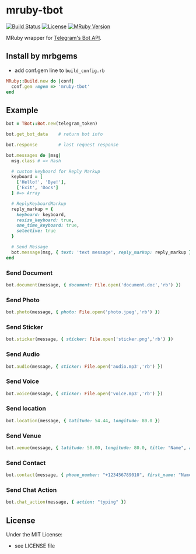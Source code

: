 # mruby-tbot   

[![Build Status](https://travis-ci.org/nsheremet/mruby-tbot.svg?branch=master)](https://travis-ci.org/nsheremet/mruby-tbot)
[![License](https://img.shields.io/github/license/mashape/apistatus.svg)](https://github.com/nsheremet/mruby-tbot/blob/master/LICENSE)
[![MRuby Version](https://img.shields.io/badge/mruby-v1.2.0-green.svg)](https://github.com/mruby/mruby)

MRuby wrapper for [Telegram's Bot API](https://core.telegram.org/bots/api).

## Install by mrbgems
- add conf.gem line to `build_config.rb`

```ruby
MRuby::Build.new do |conf|
  conf.gem :mgem => 'mruby-tbot'
end
```
## Example
```ruby
bot = TBot::Bot.new(telegram_token)

bot.get_bot_data    # return bot info

bot.response        # last request response

bot.messages do |msg|
  msg.class # => Hash

  # custom keyboard for Reply Markup
  keyboard = [
    ['Hello!', 'Bye!'],
    ['Exit', 'Docs']
  ] #=> Array

  # ReplyKeyboardMarkup
  reply_markup = {
    keyboard: keyboard,
    resize_keyboard: true,
    one_time_keyboard: true,
    selective: true
  }

  # Send Message
  bot.message(msg, { text: 'text message', reply_markup: reply_markup }) # => Hash response
end
```

### Send Document
```ruby
bot.document(message, { document: File.open('document.doc','rb') })
```

### Send Photo
```ruby
bot.photo(message, { photo: File.open('photo.jpeg','rb') })
```

### Send Sticker
```ruby
bot.sticker(message, { sticker: File.open('sticker.png','rb') })
```

### Send Audio
```ruby
bot.audio(message, { sticker: File.open('audio.mp3','rb') })
```

### Send Voice
```ruby
bot.voice(message, { sticker: File.open('voice.mp3','rb') })
```

### Send location
```ruby
bot.location(message, { latitude: 54.44, longitude: 80.0 })
```

### Send Venue
```ruby
bot.venue(message, { latitude: 50.00, longitude: 80.0, title: "Name", address: "Address" })
```

### Send Contact
```ruby
bot.contact(message, { phone_number: "+123456789010", first_name: "Name", last_name: "Test" })
```

### Send Chat Action
```ruby
bot.chat_action(message, { action: "typing" })
```

## License
Under the MIT License:
- see LICENSE file
